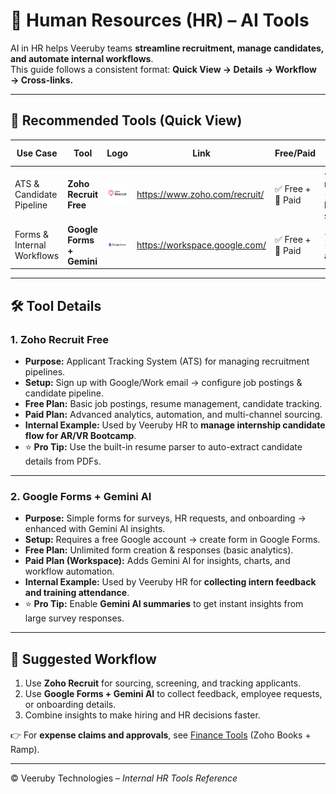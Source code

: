 # 👥 Human Resources (HR) – AI Tools

AI in HR helps Veeruby teams **streamline recruitment, manage candidates, and automate internal workflows**.  
This guide follows a consistent format: **Quick View → Details → Workflow → Cross-links.**

---

## 📌 Recommended Tools (Quick View)

| Use Case                  | Tool                     | Logo | Link                                   | Free/Paid | Setup Time |
|----------------------------|--------------------------|------|----------------------------------------|-----------|------------|
| ATS & Candidate Pipeline   | **Zoho Recruit Free**    | ![Zoho Recruit](../../assets/logos/zoho-recruit.png) | https://www.zoho.com/recruit/ | ✅ Free + 💎 Paid | ~10 mins (Google login & setup) |
| Forms & Internal Workflows | **Google Forms + Gemini**| ![Google Forms](../../assets/logos/google-forms.png) | https://workspace.google.com/ | ✅ Free + 💎 Paid | <5 mins (Google account) |


---

## 🛠 Tool Details

### 1. Zoho Recruit Free
- **Purpose:** Applicant Tracking System (ATS) for managing recruitment pipelines.  
- **Setup:** Sign up with Google/Work email → configure job postings & candidate pipeline.  
- **Free Plan:** Basic job postings, resume management, candidate tracking.  
- **Paid Plan:** Advanced analytics, automation, and multi-channel sourcing.  
- **Internal Example:** Used by Veeruby HR to **manage internship candidate flow for AR/VR Bootcamp**.  
- ⭐ **Pro Tip:** Use the built-in resume parser to auto-extract candidate details from PDFs.

---

### 2. Google Forms + Gemini AI
- **Purpose:** Simple forms for surveys, HR requests, and onboarding → enhanced with Gemini AI insights.  
- **Setup:** Requires a free Google account → create form in Google Forms.  
- **Free Plan:** Unlimited form creation & responses (basic analytics).  
- **Paid Plan (Workspace):** Adds Gemini AI for insights, charts, and workflow automation.  
- **Internal Example:** Used by Veeruby HR for **collecting intern feedback and training attendance**.  
- ⭐ **Pro Tip:** Enable **Gemini AI summaries** to get instant insights from large survey responses.

---

## 🧭 Suggested Workflow
1. Use **Zoho Recruit** for sourcing, screening, and tracking applicants.  
2. Use **Google Forms + Gemini AI** to collect feedback, employee requests, or onboarding details.  
3. Combine insights to make hiring and HR decisions faster.  

👉 For **expense claims and approvals**, see [Finance Tools](../../finance/README.md) (Zoho Books + Ramp).  

---

© Veeruby Technologies – *Internal HR Tools Reference*
